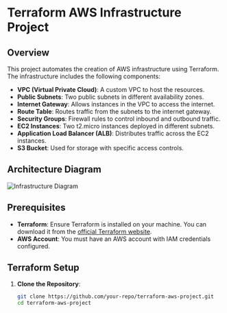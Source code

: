 # Terraform AWS Infrastructure Project

## Overview

This project automates the creation of AWS infrastructure using Terraform. The infrastructure includes the following components:

- **VPC (Virtual Private Cloud)**: A custom VPC to host the resources.
- **Public Subnets**: Two public subnets in different availability zones.
- **Internet Gateway**: Allows instances in the VPC to access the internet.
- **Route Table**: Routes traffic from the subnets to the internet gateway.
- **Security Groups**: Firewall rules to control inbound and outbound traffic.
- **EC2 Instances**: Two t2.micro instances deployed in different subnets.
- **Application Load Balancer (ALB)**: Distributes traffic across the EC2 instances.
- **S3 Bucket**: Used for storage with specific access controls.

## Architecture Diagram

![Infrastructure Diagram](path_to_your_diagram_image.png)

## Prerequisites

- **Terraform**: Ensure Terraform is installed on your machine. You can download it from the [official Terraform website](https://www.terraform.io/downloads.html).
- **AWS Account**: You must have an AWS account with IAM credentials configured.

## Terraform Setup

1. **Clone the Repository**:
   ```bash
   git clone https://github.com/your-repo/terraform-aws-project.git
   cd terraform-aws-project
